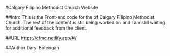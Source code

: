 #Calgary Filipino Methodist Church Website

##Intro
This is the Front-end code for the of Calgary Filipino Methodist Church. The rest of the content is still being worked on and I am still waiting for additional feedback from the client.

##URL
https://cfmc.netlify.app/#/

##Author
Daryl Botengan
